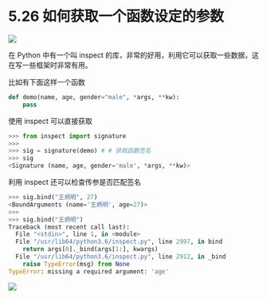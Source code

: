 # 5.26 如何获取一个函数设定的参数

![](https://image.iswbm.com/20200804124133.png)

在 Python 中有一个叫 inspect 的库，非常的好用，利用它可以获取一些数据，这在写一些框架时非常有用。

比如有下面这样一个函数

```python
def demo(name, age, gender="male", *args, **kw):
    pass
```

使用 inspect 可以直接获取 

```python
>>> from inspect import signature
>>> 
>>> sig = signature(demo) # # 获取函数签名
>>> sig
<Signature (name, age, gender='male', *args, **kw)>
```

利用 inspect 还可以检查传参是否匹配签名

```python
>>> sig.bind("王炳明", 27)
<BoundArguments (name='王炳明', age=27)>
>>> 
>>> sig.bind("王炳明")
Traceback (most recent call last):
  File "<stdin>", line 1, in <module>
  File "/usr/lib64/python3.6/inspect.py", line 2997, in bind
    return args[0]._bind(args[1:], kwargs)
  File "/usr/lib64/python3.6/inspect.py", line 2912, in _bind
    raise TypeError(msg) from None
TypeError: missing a required argument: 'age'
```

![](https://image.iswbm.com/20200607174235.png)